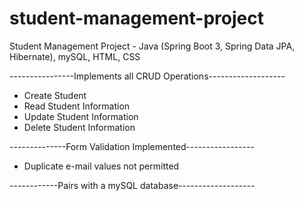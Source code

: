 # student-management-project
Student Management Project - Java (Spring Boot 3, Spring Data JPA, Hibernate), mySQL, HTML, CSS


----------------Implements all CRUD Operations-------------------
- Create Student
- Read Student Information
- Update Student Information
- Delete Student Information

  

--------------Form Validation Implemented-----------------
- Duplicate e-mail values not permitted
  
------------Pairs with a mySQL database-------------------
